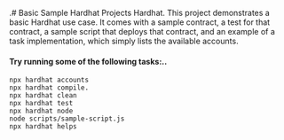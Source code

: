 .# Basic Sample Hardhat Projects
Hardhat.
This project demonstrates a basic Hardhat use case. It comes with a sample contract, a test for that contract, a sample script that deploys that contract, and an example of a task implementation, which simply lists the available accounts.

#### Try running some of the following tasks:..
```shell
npx hardhat accounts
npx hardhat compile.
npx hardhat clean
npx hardhat test
npx hardhat node
node scripts/sample-script.js
npx hardhat helps
```

